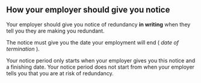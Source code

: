 ##  How your employer should give you notice

Your employer should give you notice of redundancy **in writing** when they
tell you they are making you redundant.

The notice must give you the date your employment will end ( _date of
termination_ ).

Your notice period only starts when your employer gives you this notice and a
finishing date. Your notice period does not start from when your employer
tells you that you are at risk of redundancy.
